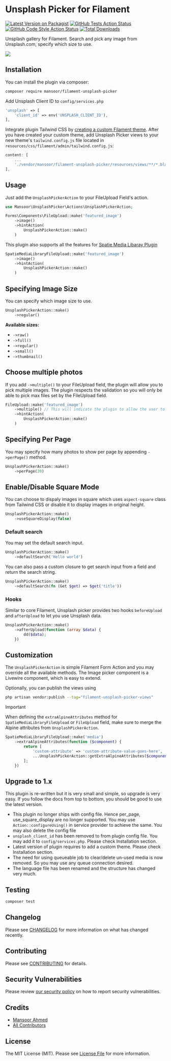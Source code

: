 # Unsplash Picker for Filament

[![Latest Version on Packagist](https://img.shields.io/packagist/v/mansoor/filament-unsplash-picker.svg?style=flat-square)](https://packagist.org/packages/mansoor/filament-unsplash-picker)
[![GitHub Tests Action Status](https://img.shields.io/github/actions/workflow/status/mansoor/filament-unsplash-picker/run-tests.yml?branch=main&label=tests&style=flat-square)](https://github.com/mansoor/filament-unsplash-picker/actions?query=workflow%3Arun-tests+branch%3Amain)
[![GitHub Code Style Action Status](https://img.shields.io/github/actions/workflow/status/mansoor/filament-unsplash-picker/fix-php-code-styling.yml?branch=main&label=code%20style&style=flat-square)](https://github.com/mansoor/filament-unsplash-picker/actions?query=workflow%3A"Fix+PHP+code+styling"+branch%3Amain)
[![Total Downloads](https://img.shields.io/packagist/dt/mansoor/filament-unsplash-picker.svg?style=flat-square)](https://packagist.org/packages/mansoor/filament-unsplash-picker)

Unsplash gallery for Filament. Search and pick any image from Unsplash.com, specify which size to use.

![](./screenshot.jpg)

## Installation

You can install the plugin via composer:

```bash
composer require mansoor/filament-unsplash-picker
```

Add Unsplash Client ID to `config/services.php`

```php
'unsplash' => [
    'client_id' => env('UNSPLASH_CLIENT_ID'),
],
```

Integrate plugin Tailwind CSS by [creating a custom Filament theme](https://filamentphp.com/docs/3.x/panels/themes#creating-a-custom-theme). After you have created your custom theme, add Unsplash Picker views to your new theme's `tailwind.config.js` file located in `resources/css/filament/admin/tailwind.config.js`:

```js
content: [
    ...
    './vendor/mansoor/filament-unsplash-picker/resources/views/**/*.blade.php',
],
```

## Usage

Just add the `UnsplashPickerAction` to your FileUpload Field's action.

```php
use Mansoor\UnsplashPicker\Actions\UnsplashPickerAction;

Forms\Components\FileUpload::make('featured_image')
    ->image()
    ->hintAction(
        UnsplashPickerAction::make()
    )
```

This plugin also supports all the features for [Spatie Media Libaray Plugin](https://filamentphp.com/plugins/filament-spatie-media-library)

```php
SpatieMediaLibraryFileUpload::make('featured_image')
    ->image()
    ->hintAction(
        UnsplashPickerAction::make()
    )
```

## Specifying Image Size

You can specify which image size to use.

```php
UnsplashPickerAction::make()
    ->regular()
```

**Available sizes:**

-   `->raw()`
-   `->full()`
-   `->regular()`
-   `->small()`
-   `->thumbnail()`

## Choose multiple photos

If you add `->multiple()` to your FileUpload field, the plugin will allow you to pick multiple images. The plugin respects the validation so you will only be able to pick max files set by the FileUpload field.

```php
FileUpload::make('featured_image')
    ->multiple() // This will indicate the plugin to allow the user to pick multiple files
    ->hintAction(
        UnsplashPickerAction::make()
    )
```

## Specifying Per Page

You may specify how many photos to show per page by appending `->perPage()` method.

```php
UnsplashPickerAction::make()
    ->perPage(20)
```

## Enable/Disable Square Mode

You can choose to dispaly images in square which uses `aspect-square` class from Tailwind CSS or disable it to display images in original height.

```php
UnsplashPickerAction::make()
    ->useSquareDisplay(false)
```

### Default search

You may set the default search input.

```php
UnsplashPickerAction::make()
    ->defaultSearch('Hello world')
```

You can also pass a custom closure to get search input from a field and return the search string.

```php
UnsplashPickerAction::make()
    ->defaultSearch(fn (Get $get) => $get('title'))
```

### Hooks

Similar to core Filament, Unsplash picker provides two hooks `beforeUpload` and `afterUpload` to let you use Unsplash data.

```php
UnsplashPickerAction::make()
    ->afterUpload(function (array $data) {
        dd($data);
    })
```

## Customization

The `UnsplashPickerAction` is simple Filament Form Action and you may override all the available methods. The Image picker component is a Livewire component, which is easy to extend.

Optionally, you can publish the views using

```bash
php artisan vendor:publish --tag="filament-unsplash-picker-views"
```

> [!IMPORTANT]
> When defining the `extraAlpineAttributes` method for `SpatieMediaLibraryFileUpload` or `FileUpload` field, make sure to merge the Alpine attributes from `UnsplashPickerAction`.

```php
SpatieMediaLibraryFileUpload::make('media')
    ->extraAlpineAttributes(function ($component) {
        return [
            'custom-attribute' => 'custom-attribute-value-goes-here',
            ...UnsplashPickerAction::getExtraAlpineAttributes($component),
        ];
    })
```

## Upgrade to 1.x

This plugin is re-written but it is very small and simple, so upgrade is very easy. If you follow the docs from top to bottom, you should be good to use the latest version.

-   This plugin no longer ships with config file. Hence per_page, use_square_display are no longer supported. You may use `Action::configureUsing()` in service provider to achieve the same. You may also delete the config file
-   `unsplash_client_id` has been removed to from plugin config file. You may add it to `config/services.php`. Please check Installation section.
-   Latest version of plugin requires to add a custom theme. Please check Installation section.
-   The need for using queueable job to clear/delete un-used media is now removed. So you may use any queue connection desired.
-   The language file has been renamed and the structure has changed very much.

## Testing

```bash
composer test
```

## Changelog

Please see [CHANGELOG](CHANGELOG.md) for more information on what has changed recently.

## Contributing

Please see [CONTRIBUTING](.github/CONTRIBUTING.md) for details.

## Security Vulnerabilities

Please review [our security policy](../../security/policy) on how to report security vulnerabilities.

## Credits

-   [Mansoor Ahmed](https://github.com/mansoorkhan96)
-   [All Contributors](../../contributors)

## License

The MIT License (MIT). Please see [License File](LICENSE.md) for more information.
